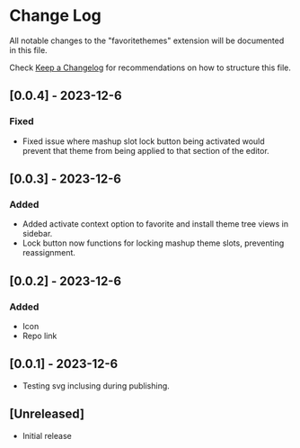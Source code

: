 # Change Log

All notable changes to the "favoritethemes" extension will be documented in this file.

Check [Keep a Changelog](http://keepachangelog.com/) for recommendations on how to structure this file.

## [0.0.4] - 2023-12-6

### Fixed

  - Fixed issue where mashup slot lock button being activated would prevent that theme from being applied to that section of the editor.


## [0.0.3] - 2023-12-6

### Added

  - Added activate context option to favorite and install theme tree views in sidebar.
  - Lock button now functions for locking mashup theme slots, preventing reassignment.

## [0.0.2] - 2023-12-6

### Added

  - Icon
  - Repo link


## [0.0.1] - 2023-12-6

 - Testing svg inclusing during publishing.

## [Unreleased]

- Initial release